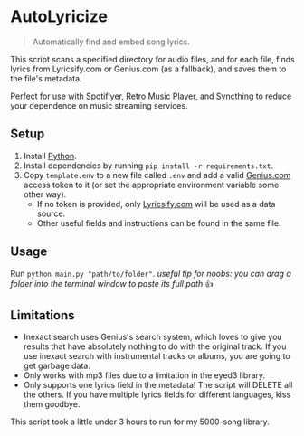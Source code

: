 # AutoLyricize

> Automatically find and embed song lyrics.

This script scans a specified directory for audio files, and for each file, finds lyrics from Lyricsify.com or Genius.com (as a fallback), and saves them to the file's metadata.

Perfect for use with [Spotiflyer](https://github.com/Shabinder/SpotiFlyer/), [Retro Music Player](https://github.com/RetroMusicPlayer/RetroMusicPlayer), and [Syncthing](https://github.com/syncthing/syncthing) to reduce your dependence on music streaming services.

## Setup

1. Install [Python](https://www.python.org/).
2. Install dependencies by running `pip install -r requirements.txt`.
3. Copy `template.env` to a new file called `.env` and add a valid [Genius.com](https://docs.genius.com/) access token to it (or set the appropriate environment variable some other way).
    - If no token is provided, only [Lyricsify.com](https://www.lyricsify.com/) will be used as a data source.
    - Other useful fields and instructions can be found in the same file.

## Usage

Run `python main.py "path/to/folder"`.
*useful tip for noobs: you can drag a folder into the terminal window to paste its full path* 👍

## Limitations

- Inexact search uses Genius's search system, which loves to give you results that have absolutely nothing to do with the original track. If you use inexact search with instrumental tracks or albums, you are going to get garbage data.
- Only works with mp3 files due to a limitation in the eyed3 library.
- Only supports one lyrics field in the metadata! The script will DELETE all the others. If you have multiple lyrics fields for different languages, kiss them goodbye.

This script took a little under 3 hours to run for my 5000-song library.
